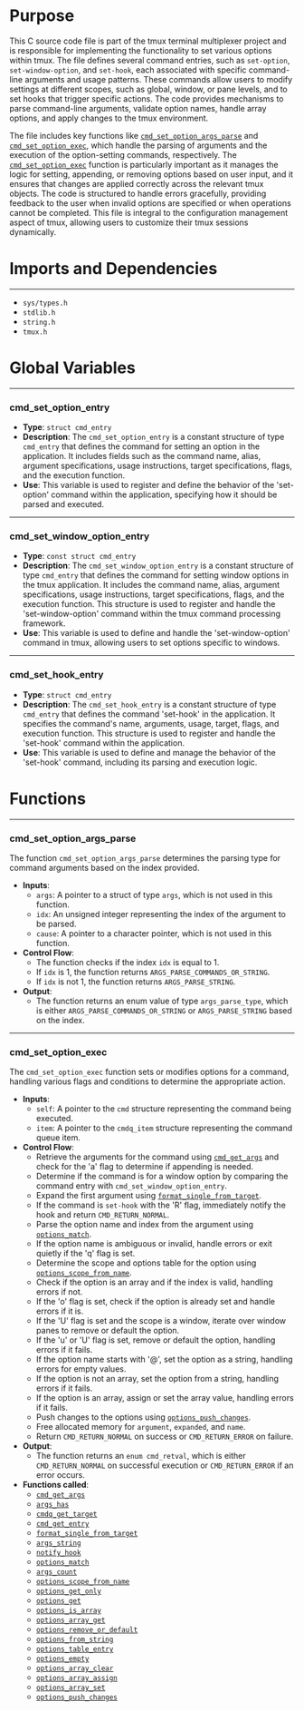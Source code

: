 # Purpose
This C source code file is part of the tmux terminal multiplexer project and is responsible for implementing the functionality to set various options within tmux. The file defines several command entries, such as `set-option`, `set-window-option`, and `set-hook`, each associated with specific command-line arguments and usage patterns. These commands allow users to modify settings at different scopes, such as global, window, or pane levels, and to set hooks that trigger specific actions. The code provides mechanisms to parse command-line arguments, validate option names, handle array options, and apply changes to the tmux environment.

The file includes key functions like [`cmd_set_option_args_parse`](#cmd_set_option_args_parse) and [`cmd_set_option_exec`](#cmd_set_option_exec), which handle the parsing of arguments and the execution of the option-setting commands, respectively. The [`cmd_set_option_exec`](#cmd_set_option_exec) function is particularly important as it manages the logic for setting, appending, or removing options based on user input, and it ensures that changes are applied correctly across the relevant tmux objects. The code is structured to handle errors gracefully, providing feedback to the user when invalid options are specified or when operations cannot be completed. This file is integral to the configuration management aspect of tmux, allowing users to customize their tmux sessions dynamically.
# Imports and Dependencies

---
- `sys/types.h`
- `stdlib.h`
- `string.h`
- `tmux.h`


# Global Variables

---
### cmd_set_option_entry
- **Type**: `struct cmd_entry`
- **Description**: The `cmd_set_option_entry` is a constant structure of type `cmd_entry` that defines the command for setting an option in the application. It includes fields such as the command name, alias, argument specifications, usage instructions, target specifications, flags, and the execution function.
- **Use**: This variable is used to register and define the behavior of the 'set-option' command within the application, specifying how it should be parsed and executed.


---
### cmd_set_window_option_entry
- **Type**: `const struct cmd_entry`
- **Description**: The `cmd_set_window_option_entry` is a constant structure of type `cmd_entry` that defines the command for setting window options in the tmux application. It includes the command name, alias, argument specifications, usage instructions, target specifications, flags, and the execution function. This structure is used to register and handle the 'set-window-option' command within the tmux command processing framework.
- **Use**: This variable is used to define and handle the 'set-window-option' command in tmux, allowing users to set options specific to windows.


---
### cmd_set_hook_entry
- **Type**: `struct cmd_entry`
- **Description**: The `cmd_set_hook_entry` is a constant structure of type `cmd_entry` that defines the command 'set-hook' in the application. It specifies the command's name, arguments, usage, target, flags, and execution function. This structure is used to register and handle the 'set-hook' command within the application.
- **Use**: This variable is used to define and manage the behavior of the 'set-hook' command, including its parsing and execution logic.


# Functions

---
### cmd_set_option_args_parse<!-- {{#callable:cmd_set_option_args_parse}} -->
The function `cmd_set_option_args_parse` determines the parsing type for command arguments based on the index provided.
- **Inputs**:
    - `args`: A pointer to a struct of type `args`, which is not used in this function.
    - `idx`: An unsigned integer representing the index of the argument to be parsed.
    - `cause`: A pointer to a character pointer, which is not used in this function.
- **Control Flow**:
    - The function checks if the index `idx` is equal to 1.
    - If `idx` is 1, the function returns `ARGS_PARSE_COMMANDS_OR_STRING`.
    - If `idx` is not 1, the function returns `ARGS_PARSE_STRING`.
- **Output**:
    - The function returns an enum value of type `args_parse_type`, which is either `ARGS_PARSE_COMMANDS_OR_STRING` or `ARGS_PARSE_STRING` based on the index.


---
### cmd_set_option_exec<!-- {{#callable:cmd_set_option_exec}} -->
The `cmd_set_option_exec` function sets or modifies options for a command, handling various flags and conditions to determine the appropriate action.
- **Inputs**:
    - `self`: A pointer to the `cmd` structure representing the command being executed.
    - `item`: A pointer to the `cmdq_item` structure representing the command queue item.
- **Control Flow**:
    - Retrieve the arguments for the command using [`cmd_get_args`](cmd.c.driver.md#cmd_get_args) and check for the 'a' flag to determine if appending is needed.
    - Determine if the command is for a window option by comparing the command entry with `cmd_set_window_option_entry`.
    - Expand the first argument using [`format_single_from_target`](format.c.driver.md#format_single_from_target).
    - If the command is `set-hook` with the 'R' flag, immediately notify the hook and return `CMD_RETURN_NORMAL`.
    - Parse the option name and index from the argument using [`options_match`](options.c.driver.md#options_match).
    - If the option name is ambiguous or invalid, handle errors or exit quietly if the 'q' flag is set.
    - Determine the scope and options table for the option using [`options_scope_from_name`](options.c.driver.md#options_scope_from_name).
    - Check if the option is an array and if the index is valid, handling errors if not.
    - If the 'o' flag is set, check if the option is already set and handle errors if it is.
    - If the 'U' flag is set and the scope is a window, iterate over window panes to remove or default the option.
    - If the 'u' or 'U' flag is set, remove or default the option, handling errors if it fails.
    - If the option name starts with '@', set the option as a string, handling errors for empty values.
    - If the option is not an array, set the option from a string, handling errors if it fails.
    - If the option is an array, assign or set the array value, handling errors if it fails.
    - Push changes to the options using [`options_push_changes`](options.c.driver.md#options_push_changes).
    - Free allocated memory for `argument`, `expanded`, and `name`.
    - Return `CMD_RETURN_NORMAL` on success or `CMD_RETURN_ERROR` on failure.
- **Output**:
    - The function returns an `enum cmd_retval`, which is either `CMD_RETURN_NORMAL` on successful execution or `CMD_RETURN_ERROR` if an error occurs.
- **Functions called**:
    - [`cmd_get_args`](cmd.c.driver.md#cmd_get_args)
    - [`args_has`](arguments.c.driver.md#args_has)
    - [`cmdq_get_target`](cmd-queue.c.driver.md#cmdq_get_target)
    - [`cmd_get_entry`](cmd.c.driver.md#cmd_get_entry)
    - [`format_single_from_target`](format.c.driver.md#format_single_from_target)
    - [`args_string`](arguments.c.driver.md#args_string)
    - [`notify_hook`](notify.c.driver.md#notify_hook)
    - [`options_match`](options.c.driver.md#options_match)
    - [`args_count`](arguments.c.driver.md#args_count)
    - [`options_scope_from_name`](options.c.driver.md#options_scope_from_name)
    - [`options_get_only`](options.c.driver.md#options_get_only)
    - [`options_get`](options.c.driver.md#options_get)
    - [`options_is_array`](options.c.driver.md#options_is_array)
    - [`options_array_get`](options.c.driver.md#options_array_get)
    - [`options_remove_or_default`](options.c.driver.md#options_remove_or_default)
    - [`options_from_string`](options.c.driver.md#options_from_string)
    - [`options_table_entry`](tmux.h.driver.md#options_table_entry)
    - [`options_empty`](options.c.driver.md#options_empty)
    - [`options_array_clear`](options.c.driver.md#options_array_clear)
    - [`options_array_assign`](options.c.driver.md#options_array_assign)
    - [`options_array_set`](options.c.driver.md#options_array_set)
    - [`options_push_changes`](options.c.driver.md#options_push_changes)


